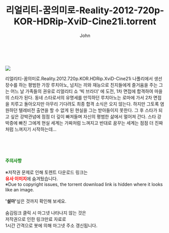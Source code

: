 ﻿---
layout: post
title:  "    리얼리티-꿈의미로-Reality-2012-720p-KOR-HDRip-XviD-Cine21i.torrent"
author: John
categories: [ 영화 ]
tags: [  ]
image: https://torrentrj55.com/uploadfile/full/87d1bdfb123f24c3bc15621b982c7566e160fcce.jpg 
description: "    리얼리티-꿈의미로-Reality-2012-720p-KOR-HDRip-XviD-Cine21i torrent 정보 공유"
toc: true
toc_sticky: true
---

<br>
<p><img src="https://torrentrj55.com/uploadfile/full/87d1bdfb123f24c3bc15621b982c7566e160fcce.jpg"/></p>
 리얼리티-꿈의미로.Reality.2012.720p.KOR.HDRip.XviD-Cine21i 나폴리에서 생선 장수를 하는 평범한 가장 루치아노, 넘치는 끼와 재능으로 친지들에게 즐거움을 주는 그는 어느 날 가족들의 권유로 리얼리티 쇼 ‘빅 브라더’ 에 도전, 1차 면접에 합격하여 마을의 스타가 된다. 동네 스타로서의 유명세를 만끽하던 루치아노는 로마에 가서 2차 면접을 치루고 돌아오지만 아무리 기다려도 최종 합격 소식은 오지 않는다. 하지만 그토록 염원하던 텔레비전 출연을 할 수 없게 된 현실을 그는 받아들이지 못한다. 그 후 스타가 되고 싶은 강박관념에 점점 더 깊이 빠져들며 자신의 평범한 삶에서 멀어져 간다. 스타 강박증에 빠진 그에게 현실 세계는 가짜처럼 느껴지고 반대로 꿈꾸는 세계는 점점 더 진짜처럼 느껴지기 시작하는데… 
    
<br><br><br>
<p data-ke-size="size16"><b><span style="color: green;">주의사항</span></b><br /><br />※저작권 문제로 인해 토렌트 다운로드 링크는<br /><b><span style="color: red;">유사 이미지</span></b>에 숨겨뒀습니다.<br />※Due to copyright issues, the torrent download link is hidden where it looks like an image.<br /><br /><b>'설마'</b>싶은 것까지 확인해 보세요.<br /><br />숨김링크 클릭 시 마그넷 나타나지 않는 것은<br />저작권으로 인한 링크만료 자료로<br />1시간 간격으로 봇에 의해 마그넷 주소 갱신됩니다.</p>
